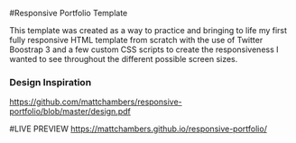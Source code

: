 #Responsive Portfolio Template

This template was created as a way to practice and bringing to life my first fully responsive HTML template from scratch with the use of Twitter Boostrap 3 and a few custom CSS scripts to create the responsiveness I wanted to see throughout the different possible screen sizes. 

### Design Inspiration 
https://github.com/mattchambers/responsive-portfolio/blob/master/design.pdf

#LIVE PREVIEW
https://mattchambers.github.io/responsive-portfolio/
